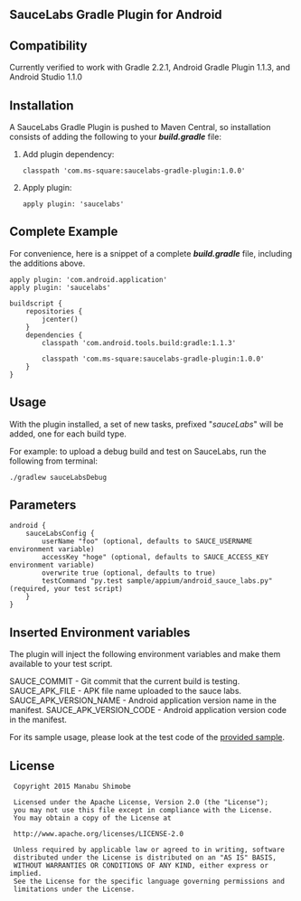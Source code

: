 SauceLabs Gradle Plugin for Android
------------------------------------

Compatibility
--------------
Currently verified to work with Gradle 2.2.1, Android Gradle Plugin 1.1.3, and Android Studio 1.1.0

Installation
-------------
A SauceLabs Gradle Plugin is pushed to Maven Central,
so installation consists of adding the following to your ***build.gradle*** file:

 1. Add plugin dependency:

        classpath 'com.ms-square:saucelabs-gradle-plugin:1.0.0'

 2. Apply plugin:

        apply plugin: 'saucelabs'

Complete Example
----------------
For convenience, here is a snippet of a complete ***build.gradle*** file, including the additions above.

    apply plugin: 'com.android.application'
    apply plugin: 'saucelabs'

    buildscript {
        repositories {
            jcenter()
        }
        dependencies {
            classpath 'com.android.tools.build:gradle:1.1.3'

            classpath 'com.ms-square:saucelabs-gradle-plugin:1.0.0'
        }
    }

Usage
------

With the plugin installed, a set of new tasks, prefixed "*sauceLabs*" will be added, one for each build type.

For example: to upload a debug build and test on SauceLabs, run the following from terminal:

    ./gradlew sauceLabsDebug

Parameters
---------------

    android {
        sauceLabsConfig {
            userName "foo" (optional, defaults to SAUCE_USERNAME environment variable)
            accessKey "hoge" (optional, defaults to SAUCE_ACCESS_KEY environment variable)
            overwrite true (optional, defaults to true)
            testCommand "py.test sample/appium/android_sauce_labs.py" (required, your test script)
        }
    }

Inserted Environment variables
--------------------------------
The plugin will inject the following environment variables and make them available to your test script.

SAUCE_COMMIT - Git commit that the current build is testing.
SAUCE_APK_FILE - APK file name uploaded to the sauce labs.
SAUCE_APK_VERSION_NAME - Android application version name in the manifest.
SAUCE_APK_VERSION_CODE - Android application version code in the manifest.

For its sample usage, please look at the test code of the [provided sample][1].

License
---------------------

```
 Copyright 2015 Manabu Shimobe

 Licensed under the Apache License, Version 2.0 (the "License");
 you may not use this file except in compliance with the License.
 You may obtain a copy of the License at

 http://www.apache.org/licenses/LICENSE-2.0

 Unless required by applicable law or agreed to in writing, software
 distributed under the License is distributed on an "AS IS" BASIS,
 WITHOUT WARRANTIES OR CONDITIONS OF ANY KIND, either express or implied.
 See the License for the specific language governing permissions and
 limitations under the License.
```

[1]: https://github.com/Manabu-GT/saucelabs-gradle-plugin/tree/master/sample/appium